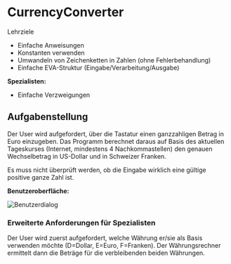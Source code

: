 ﻿# CurrencyConverter

Lehrziele

- Einfache Anweisungen
- Konstanten verwenden
- Umwandeln von Zeichenketten in Zahlen (ohne Fehlerbehandlung)
- Einfache EVA-Struktur (Eingabe/Verarbeitung/Ausgabe)

**Spezialisten:**

- Einfache Verzweigungen

## Aufgabenstellung

Der User wird aufgefordert, über die Tastatur einen ganzzahligen Betrag in Euro einzugeben. Das Programm berechnet daraus auf Basis des aktuellen Tageskurses (Internet, mindestens 4 Nachkommastellen) den genauen Wechselbetrag in US-Dollar und in Schweizer Franken.

Es muss nicht überprüft werden, ob die Eingabe wirklich eine gültige positive ganze Zahl ist.

**Benutzeroberfläche:**

![Benutzerdialog](dialog.png)

### Erweiterte Anforderungen für Spezialisten

Der User wird zuerst aufgefordert, welche Währung er/sie als Basis verwenden möchte (D=Dollar, E=Euro, F=Franken). Der Währungsrechner ermittelt dann die Beträge für die verbleibenden beiden Währungen.
